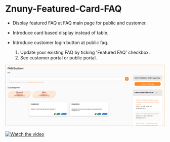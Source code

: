 # Znuny-Featured-Card-FAQ
- Display featured FAQ at FAQ main page for public and customer. 
- Introduce card based display instead of table.
- Introduce customer login button at public faq.

	1. Update your existing FAQ by ticking 'Featured FAQ' checkbox.
	2. See customer portal or public portal.
	
![faq-cards](faq-cards.png)
		
[![Watch the video](https://img.youtube.com/vi/u5YRaMt2UTQ/hqdefault.jpg)](https://www.youtube.com/embed/u5YRaMt2UTQ)